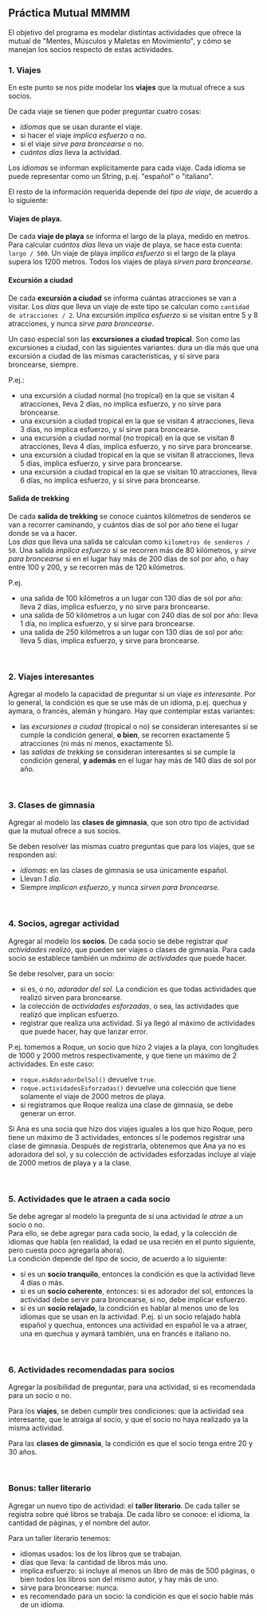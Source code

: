 ## Práctica Mutual MMMM  
El objetivo del programa es modelar distintas actividades que ofrece la mutual de "Mentes, Músculos y Maletas en Movimiento", y cómo se manejan los socios respecto de estas actividades.


### 1. Viajes 
En este punto se nos pide modelar los **viajes** que la mutual ofrece a sus socios.

De cada viaje se tienen que poder preguntar cuatro cosas:
- _idiomas_ que se usan durante el viaje.
- si hacer el viaje _implica esfuerzo_ o no.
- si el viaje _sirve para broncearse_ o no.
- _cuántos días_ lleva la actividad.

Los _idiomas_ se informan explícitamente para cada viaje. Cada idioma se puede representar como un String, p.ej. "español" o "italiano".

El resto de la información requerida depende del _tipo de viaje_, de acuerdo a lo siguiente:

#### Viajes de playa.
De cada **viaje de playa** se informa el largo de la playa, medido en metros. 
Para calcular _cuántos días_ lleva un viaje de playa, se hace esta cuenta: `largo / 500`. Un viaje de playa _implica esfuerzo_ si el largo de la playa supera los 1200 metros. Todos los viajes de playa _sirven para broncearse_.

#### Excursión a ciudad
De cada **excursión a ciudad** se informa cuántas atracciones se van a visitar. 
Los _días_ que lleva un viaje de este tipo se calculan como `cantidad de atracciones / 2`. Una excursión _implica esfuerzo_ si se visitan entre 5 y 8 atracciones, y nunca _sirve para broncearse_. 

Un caso especial son las **excursiones a ciudad tropical**. Son como las excursiones a ciudad, con las siguientes variantes: dura un día más que una excursión a ciudad de las mismas características, y sí sirve para broncearse, siempre.

P.ej.:
- una excursión a ciudad normal (no tropical) en la que se visitan 4 atracciones, lleva 2 días, no implica esfuerzo, y no sirve para broncearse. 
- una excursión a ciudad tropical en la que se visitan 4 atracciones, lleva 3 días, no implica esfuerzo, y sí sirve para broncearse.
- una excursión a ciudad normal (no tropical) en la que se visitan 8 atracciones, lleva 4 días, implica esfuerzo, y no sirve para broncearse. 
- una excursión a ciudad tropical en la que se visitan 8 atracciones, lleva 5 días, implica esfuerzo, y sirve para broncearse. 
- una excursión a ciudad tropical en la que se visitan 10 atracciones, lleva 6 días, no implica esfuerzo, y sí sirve para broncearse. 


#### Salida de trekking
De cada **salida de trekking** se conoce cuántos kilómetros de senderos se van a recorrer caminando, y cuántos días de sol por año tiene el lugar donde se va a hacer.  
Los _días_ que lleva una salida se calculan como `kilometros de senderos / 50`. 
Una salida _implica esfuerzo_ si se recorren más de 80 kilómetros, y _sirve para broncearse_ si en el lugar hay más de 200 días de sol por año, o hay entre 100 y 200, y se recorren más de 120 kilómetros.
 
P.ej. 
* una salida de 100 kilómetros a un lugar con 130 días de sol por año: lleva 2 días, implica esfuerzo, y no sirve para broncearse. 
* una salida de 50 kilómetros a un lugar con 240 días de sol por año: lleva 1 día, no implica esfuerzo, y sí sirve para broncearse.
* una salida de 250 kilómetros a un lugar con 130 días de sol por año: lleva 5 días, implica esfuerzo, y sirve para broncearse. 

<br>

### 2. Viajes interesantes
Agregar al modelo la capacidad de preguntar si un viaje _es interesante_. 
Por lo general, la condición es que se use más de un idioma, p.ej. quechua y aymara, o francés, alemán y húngaro. Hay que contemplar estas variantes:
* las _excursiones a ciudad_ (tropical o no) se consideran interesantes si se cumple la condición general, **o bien**, se recorren exactamente 5 atracciones (ni más ni menos, exactamente 5).
* las _salidas de trekking_ se consideran interesantes si se cumple la condición general, **y además** en el lugar hay más de 140 días de sol por año.

<br>


### 3. Clases de gimnasia
Agregar al modelo las **clases de gimnasia**, que son otro tipo de actividad que la mutual ofrece a sus socios.

Se deben resolver las mismas cuatro preguntas que para los viajes, que se responden así:
* _idiomas_: en las clases de gimnasia se usa únicamente español.  
* Llevan _1 día_.
* Siempre _implican esfuerzo_, y nunca _sirven para broncearse_.

<br>

### 4. Socios, agregar actividad
Agregar al modelo los **socios**. De cada socio se debe registrar _qué actividades realizó_, que pueden ser viajes o clases de gimnasia. Para cada socio se establece también un _máximo de actividades_ que puede hacer.

Se debe resolver, para un socio:
* si es, o no, _adorador del sol_. La condición es que todas actividades que realizó sirven para broncearse.
* la colección de _actividades esforzadas_, o sea, las actividades que realizó que implican esfuerzo.
* registrar que realiza una actividad. Si ya llegó al máximo de actividades que puede hacer, hay que lanzar error.

P.ej. tomemos a Roque, un socio que hizo 2 viajes a la playa, con longitudes de 1000 y 2000 metros respectivamente, y que tiene un máximo de 2 actividades. En este caso:
* `roque.esAdoradorDelSol()` devuelve `true`.
* `roque.actividadesEsforzadas()` devuelve una colección que tiene solamente el viaje de 2000 metros de playa.
* si registramos que Roque realiza una clase de gimnasia, se debe generar un error.

Si Ana es una socia que hizo dos viajes iguales a los que hizo Roque, pero tiene un máximo de 3 actividades, entonces sí le podemos registrar una clase de gimnasia. Después de registrarla, obtenemos que Ana ya no es adoradora del sol, y su colección de actividades esforzadas incluye al viaje de 2000 metros de playa y a la clase. 

<br>

### 5. Actividades que le atraen a cada socio
Se debe agregar al modelo la pregunta de si una actividad _le atrae_ a un socio o no.  
Para ello, se debe agregar para cada socio, la edad, y la colección de idiomas que habla (en realidad, la edad se usa recién en el punto siguiente, pero cuesta poco agregarla ahora).  
La condición depende del _tipo_ de socio, de acuerdo a lo siguiente:

* si es un **socio tranquilo**, entonces la condición es que la actividad lleve 4 días o más.
* si es un **socio coherente**, entonces: si es adorador del sol, entonces la actividad debe servir para broncearse, si no, debe implicar esfuerzo.
* si es un **socio relajado**, la condición es hablar al menos uno de los idiomas que se usan en la actividad. P.ej. si un socio relajado habla español y quechua, entonces una actividad en español le va a atraer, una en quechua y aymará también, una en francés e italiano no. 

<br>

### 6. Actividades recomendadas para socios
Agregar la posibilidad de preguntar, para una actividad, si es recomendada para un socio o no.

Para los **viajes**, se deben cumplir tres condiciones: que la actividad sea interesante, que le atraiga al socio, y que el socio no haya realizado ya la misma actividad.

Para las **clases de gimnasia**, la condición es que el socio tenga entre 20 y 30 años. 

<br>

### Bonus: taller literario
Agregar un nuevo tipo de actividad: el **taller literario**. De cada taller se registra sobre qué libros se trabaja. De cada libro se conoce: el idioma, la cantidad de páginas, y el nombre del autor.

Para un taller literario tenemos:
* idiomas usados: los de los libros que se trabajan.
* días que lleva: la cantidad de libros más uno.
* implica esfuerzo: si incluye al menos un libro de más de 500 páginas, o bien todos los libros son del mismo autor, y hay más de uno.
* sirve para broncearse: nunca.
* es recomendado para un socio: la condición es que el socio hable más de un idioma.

